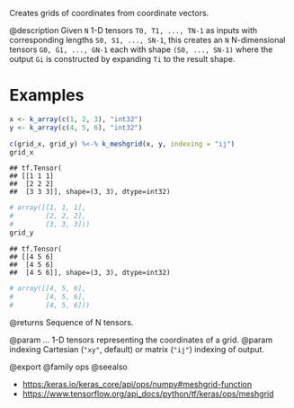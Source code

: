 Creates grids of coordinates from coordinate vectors.

@description
Given `N` 1-D tensors `T0, T1, ..., TN-1` as inputs with corresponding
lengths `S0, S1, ..., SN-1`, this creates an `N` N-dimensional tensors
`G0, G1, ..., GN-1` each with shape `(S0, ..., SN-1)` where the output
`Gi` is constructed by expanding `Ti` to the result shape.

# Examples

```r
x <- k_array(c(1, 2, 3), "int32")
y <- k_array(c(4, 5, 6), "int32")
```


```r
c(grid_x, grid_y) %<-% k_meshgrid(x, y, indexing = "ij")
grid_x
```

```
## tf.Tensor(
## [[1 1 1]
##  [2 2 2]
##  [3 3 3]], shape=(3, 3), dtype=int32)
```

```r
# array([[1, 1, 1],
#        [2, 2, 2],
#        [3, 3, 3]))
grid_y
```

```
## tf.Tensor(
## [[4 5 6]
##  [4 5 6]
##  [4 5 6]], shape=(3, 3), dtype=int32)
```

```r
# array([[4, 5, 6],
#        [4, 5, 6],
#        [4, 5, 6]))
```

@returns
Sequence of N tensors.

@param ... 1-D tensors representing the coordinates of a grid.
@param indexing Cartesian (`"xy"`, default) or matrix (`"ij"`) indexing
    of output.

@export
@family ops
@seealso
+ <https:/keras.io/keras_core/api/ops/numpy#meshgrid-function>
+ <https://www.tensorflow.org/api_docs/python/tf/keras/ops/meshgrid>

